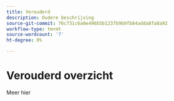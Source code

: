 ```yaml
---
title: Verouderd
description: Oudere beschrijving
source-git-commit: 76c731c6a0e496b5b1237b9b9fb84adda8fa8a92
workflow-type: tm+mt
source-wordcount: '7'
ht-degree: 0%

---
```


# Verouderd overzicht


Meer hier
